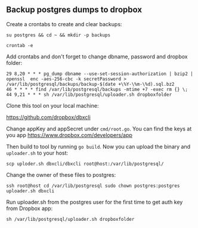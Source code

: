 ## Backup postgres dumps to dropbox

Create a crontabs to create and clear backups:

`su postgres && cd ~ && mkdir -p backups`

`crontab -e`

Add crontabs and don't forget to change dbname, password and dropbox folder:

```
29 8,20 * * * pg_dump dbname --use-set-session-authorization | bzip2 | openssl  enc -aes-256-cbc -k secretPassword > /var/lib/postgresql/backups/backup-$(date +\%Y-\%m-\%d).sql.bz2
46 * * * * find /var/lib/postgresql/backups -mtime +7 -exec rm {} \;
44 9,21 * * * sh /var/lib/postgresql/uploader.sh dropboxfolder
```

Clone this tool on your local machine:

https://github.com/dropbox/dbxcli

Change appKey and appSecret under `cmd/root.go`. You can find the keys at you app
https://www.dropbox.com/developers/app

Then build to tool by running `go build`.
Now you can upload the binary and `uploader.sh` to your host:

`scp uploder.sh dbxcli/dbxcli root@host:/var/lib/postgresql/`

Change the owner of these files to postgres:

`
ssh root@host
cd /var/lib/postgresql
sudo chown postgres:postgres uploader.sh dbxcli
`

Run uploader.sh from the postgres user for the first time to get auth key from Dropbox app:

`sh /var/lib/postgresql/uploader.sh dropboxfolder`
